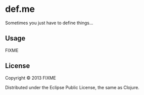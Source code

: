# def.me

Sometimes you just have to define things... 

## Usage

FIXME

## License

Copyright © 2013 FIXME

Distributed under the Eclipse Public License, the same as Clojure.
